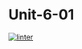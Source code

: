 # Unit-6-01
 [![linter](https://github.com/Aidan-Lalonde-Novales/Unit-6-01/workflows/linter/badge.svg)](https://github.com/marketplace/actions/super-linter)
